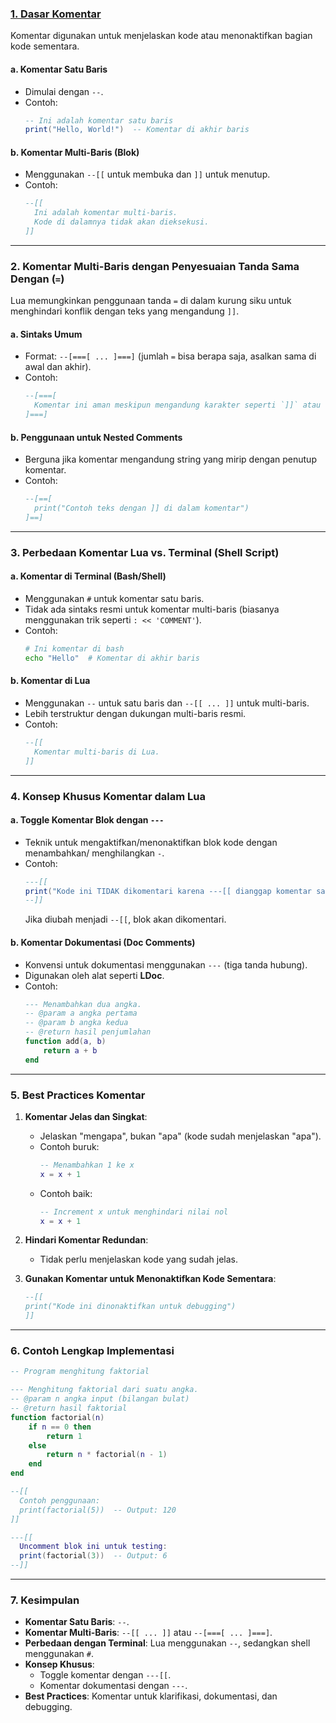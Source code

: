### **[1. Dasar Komentar][1]**

Komentar digunakan untuk menjelaskan kode atau menonaktifkan bagian kode sementara.

#### **a. Komentar Satu Baris**

- Dimulai dengan `--`.
- Contoh:
  ```lua
  -- Ini adalah komentar satu baris
  print("Hello, World!")  -- Komentar di akhir baris
  ```

#### **b. Komentar Multi-Baris (Blok)**

- Menggunakan `--[[` untuk membuka dan `]]` untuk menutup.
- Contoh:
  ```lua
  --[[
    Ini adalah komentar multi-baris.
    Kode di dalamnya tidak akan dieksekusi.
  ]]
  ```

---

### **2. Komentar Multi-Baris dengan Penyesuaian Tanda Sama Dengan (`=`)**

Lua memungkinkan penggunaan tanda `=` di dalam kurung siku untuk menghindari konflik dengan teks yang mengandung `]]`.

#### **a. Sintaks Umum**

- Format: `--[===[ ... ]===]` (jumlah `=` bisa berapa saja, asalkan sama di awal dan akhir).
- Contoh:
  ```lua
  --[===[
    Komentar ini aman meskipun mengandung karakter seperti `]]` atau `[[`.
  ]===]
  ```

#### **b. Penggunaan untuk Nested Comments**

- Berguna jika komentar mengandung string yang mirip dengan penutup komentar.
- Contoh:
  ```lua
  --[==[
    print("Contoh teks dengan ]] di dalam komentar")
  ]==]
  ```

---

### **3. Perbedaan Komentar Lua vs. Terminal (Shell Script)**

#### **a. Komentar di Terminal (Bash/Shell)**

- Menggunakan `#` untuk komentar satu baris.
- Tidak ada sintaks resmi untuk komentar multi-baris (biasanya menggunakan trik seperti `: << 'COMMENT'`).
- Contoh:
  ```bash
  # Ini komentar di bash
  echo "Hello"  # Komentar di akhir baris
  ```

#### **b. Komentar di Lua**

- Menggunakan `--` untuk satu baris dan `--[[ ... ]]` untuk multi-baris.
- Lebih terstruktur dengan dukungan multi-baris resmi.
- Contoh:
  ```lua
  --[[
    Komentar multi-baris di Lua.
  ]]
  ```

---

### **4. Konsep Khusus Komentar dalam Lua**

#### **a. Toggle Komentar Blok dengan `---`**

- Teknik untuk mengaktifkan/menonaktifkan blok kode dengan menambahkan/ menghilangkan `-`.
- Contoh:
  ```lua
  ---[[
  print("Kode ini TIDAK dikomentari karena ---[[ dianggap komentar satu baris!")
  --]]
  ```
  Jika diubah menjadi `--[[`, blok akan dikomentari.

#### **b. Komentar Dokumentasi (Doc Comments)**

- Konvensi untuk dokumentasi menggunakan `---` (tiga tanda hubung).
- Digunakan oleh alat seperti **LDoc**.
- Contoh:
  ```lua
  --- Menambahkan dua angka.
  -- @param a angka pertama
  -- @param b angka kedua
  -- @return hasil penjumlahan
  function add(a, b)
      return a + b
  end
  ```

---

### **5. Best Practices Komentar**

1. **Komentar Jelas dan Singkat**:

   - Jelaskan "mengapa", bukan "apa" (kode sudah menjelaskan "apa").
   - Contoh buruk:
     ```lua
     -- Menambahkan 1 ke x
     x = x + 1
     ```
   - Contoh baik:
     ```lua
     -- Increment x untuk menghindari nilai nol
     x = x + 1
     ```

2. **Hindari Komentar Redundan**:

   - Tidak perlu menjelaskan kode yang sudah jelas.

3. **Gunakan Komentar untuk Menonaktifkan Kode Sementara**:
   ```lua
   --[[
   print("Kode ini dinonaktifkan untuk debugging")
   ]]
   ```

---

### **6. Contoh Lengkap Implementasi**

```lua
-- Program menghitung faktorial

--- Menghitung faktorial dari suatu angka.
-- @param n angka input (bilangan bulat)
-- @return hasil faktorial
function factorial(n)
    if n == 0 then
        return 1
    else
        return n * factorial(n - 1)
    end
end

--[[
  Contoh penggunaan:
  print(factorial(5))  -- Output: 120
]]

---[[
  Uncomment blok ini untuk testing:
  print(factorial(3))  -- Output: 6
--]]
```

---

### **7. Kesimpulan**

- **Komentar Satu Baris**: `--`.
- **Komentar Multi-Baris**: `--[[ ... ]]` atau `--[===[ ... ]===]`.
- **Perbedaan dengan Terminal**: Lua menggunakan `--`, sedangkan shell menggunakan `#`.
- **Konsep Khusus**:
  - Toggle komentar dengan `---[[`.
  - Komentar dokumentasi dengan `---`.
- **Best Practices**: Komentar untuk klarifikasi, dokumentasi, dan debugging.

[1]: ../../README.md/#
